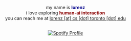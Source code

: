 <!DOCTYPE html>
<html lang="en">
<head>
<meta charset="UTF-8">
<meta name="viewport" content="width=device-width, initial-scale=1.0">
<title>Lorenz's Page</title>
<style>
  body, html {
    height: 100%;
    margin: 0;
    display: flex;
    justify-content: center;
    align-items: center;
    flex-direction: column;
    text-align: center;
  }
</style>
</head>
<body>

<div>
  my name is <b style="color: darkblue;">lorenz</b>
  <br>
  i love exploring <b style="color: darkred;">human-ai interaction</b>
  <br>
  you can reach me at <u>lorenz [at] cs [dot] toronto [dot] edu</u>
</div>

------

<div>
  <a href="https://spotify-github-profile.vercel.app/api/view?uid=31zpkynut64cdrjpfygah4cnn3um&redirect=true">
    <img src="https://spotify-github-profile.vercel.app/api/view?uid=31zpkynut64cdrjpfygah4cnn3um&cover_image=true&theme=novatorem&show_offline=true&background_color=171111&interchange=true&bar_color=81d8d0&bar_color_cover=true" alt="Spotify Profile">
  </a>
</div>

</body>
</html>
